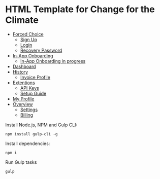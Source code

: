 # HTML Template for Change for the Climate

- [Forced Choice](https://kamuz.github.io/climate/)
    - [Sign Up](https://kamuz.github.io/climate/sign-up.html)
    - [Login](https://kamuz.github.io/climate/login.html)
    - [Recovery Password](https://kamuz.github.io/climate/forgot.html)
- [In-App Onboarding](https://kamuz.github.io/climate/onboarding.html)
    - [In-App Onboarding in progress](https://kamuz.github.io/climate/onboarding-progress.html)
- [Dashboard](https://kamuz.github.io/climate/dashboard.html)
- [History](https://kamuz.github.io/climate/history.html)
    - [Invoice Profile](https://kamuz.github.io/climate/invoice-profile.html)
- [Extentions](https://kamuz.github.io/climate/extentions.html)
    - [API Keys](https://kamuz.github.io/climate/api-keys.html)
    - [Setup Guide](https://kamuz.github.io/climate/setup-guide.html)
- [My Profile](https://kamuz.github.io/climate/my-profile.html)
- [Overview](https://kamuz.github.io/climate/overview.html)
    - [Settings](https://kamuz.github.io/climate/settings.html)
    - [Billing](https://kamuz.github.io/climate/billing.html)

Install Node.js, NPM and Gulp CLI:

```
npm install gulp-cli -g
```

Install dependencies:

```
npm i
```

Run Gulp tasks

```
gulp
```